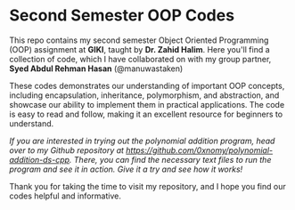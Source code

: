 # Second Semester OOP Codes

This repo contains my second semester Object Oriented Programming (OOP) assignment at **GIKI**, taught by **Dr. Zahid Halim**. Here you'll find a collection of code, which I have collaborated on with my group partner, **Syed Abdul Rehman Hasan** (@manuwastaken)

These codes demonstrates our understanding of important OOP concepts, including encapsulation, inheritance, polymorphism, and abstraction, and showcase our ability to implement them in practical applications. The code is easy to read and follow, making it an excellent resource for beginners to understand.

*If you are interested in trying out the polynomial addition program, head over to my Github repository at https://github.com/0xnomy/polynomial-addition-ds-cpp. There, you can find the necessary text files to run the program and see it in action. Give it a try and see how it works!*


Thank you for taking the time to visit my repository, and I hope you find our codes helpful and informative.
